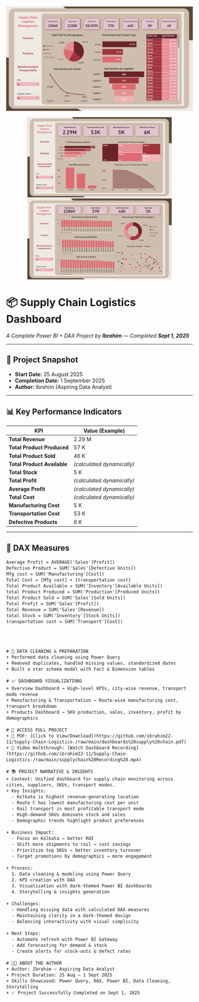 <!-- Hero Section with Images -->
<p align="center">
  <img src="https://github.com/ibrahim22-11/Supply-Chain-Logistics-/blob/main/Overview.png?raw=true" alt="Supply Chain Dashboard Overview" width="800">
</p>
<p align="center">
  <img src="https://github.com/ibrahim22-11/Supply-Chain-Logistics-/blob/main/Mfg%20and%20Transportation%20Dashboard.png?raw=true" alt="Manufacturing and Transportation Dashboard" width="390">
  <img src="https://github.com/ibrahim22-11/Supply-Chain-Logistics-/blob/main/Products%20Dashboard.png?raw=true" alt="Products Dashboard" width="390">
</p>

# 📦 **Supply Chain Logistics Dashboard**  

_A Complete Power BI + DAX Project by **Ibrahim** — Completed **Sept 1, 2025**_

---

## 📅 **Project Snapshot**
- **Start Date:** 25 August 2025  
- **Completion Date:** 1 September 2025  
- **Author:** Ibrahim (Aspiring Data Analyst)  

---

## 📊 **Key Performance Indicators**

| KPI                       | Value (Example) |
|--------------------------|----------------|
| **Total Revenue**         | 2.29 M |
| **Total Product Produced**| 57 K |
| **Total Product Sold**    | 46 K |
| **Total Product Available**| *(calculated dynamically)* |
| **Total Stock**           | 5 K |
| **Total Profit**          | *(calculated dynamically)* |
| **Average Profit**        | *(calculated dynamically)* |
| **Total Cost**            | *(calculated dynamically)* |
| **Manufacturing Cost**    | 5 K |
| **Transportation Cost**   | 53 K |
| **Defective Products**    | 6 K |

---

## 🧮 **DAX Measures**

```dax
Average Profit = AVERAGE('Sales'[Profit])
Defective Product = SUM('Sales'[Defective Units])
Mfg cost = SUM('Manufacturing'[Cost])
Total Cost = [Mfg cost] + [transportation cost]
Total Product Available = SUM('Inventory'[Available Units])
total Product Produced = SUM('Production'[Produced Units])
Total Product Sold = SUM('Sales'[Sold Units])
Total Profit = SUM('Sales'[Profit])
Total Revenue = SUM('Sales'[Revenue])
total Stock = SUM('Inventory'[Stock Units])
transportation cost = SUM('Transport'[Cost])




# 🧹 DATA CLEANING & PREPARATION
+ Performed data cleaning using Power Query
+ Removed duplicates, handled missing values, standardized dates
+ Built a star schema model with Fact & Dimension tables

# 📈 DASHBOARD VISUALIZATIONS
+ Overview Dashboard → High-level KPIs, city-wise revenue, transport mode revenue
+ Manufacturing & Transportation → Route-wise manufacturing cost, transport breakdown
+ Products Dashboard → SKU production, sales, inventory, profit by demographics

# 📂 ACCESS FULL PROJECT
+ 📄 PDF: [Click to View/Download](https://github.com/ibrahim22-11/Supply-Chain-Logistics-/raw/main/dashboards%20supply%20chain.pdf)
+ 🎥 Video Walkthrough: [Watch Dashboard Recording](https://github.com/ibrahim22-11/Supply-Chain-Logistics-/raw/main/supplychain%20Recording%20.mp4)

# 📚 PROJECT NARRATIVE & INSIGHTS
+ Context: Unified dashboard for supply chain monitoring across cities, suppliers, SKUs, transport modes.
+ Key Insights:
  - Kolkata is highest revenue-generating location
  - Route C has lowest manufacturing cost per unit
  - Rail transport is most profitable transport mode
  - High-demand SKUs dominate stock and sales
  - Demographic trends highlight product preferences

+ Business Impact:
  - Focus on Kolkata → better ROI
  - Shift more shipments to rail → cost savings
  - Prioritize top SKUs → better inventory turnover
  - Target promotions by demographics → more engagement

+ Process:
  1. Data cleaning & modeling using Power Query
  2. KPI creation with DAX
  3. Visualization with dark-themed Power BI dashboards
  4. Storytelling & insights generation

+ Challenges:
  - Handling missing data with calculated DAX measures
  - Maintaining clarity in a dark-themed design
  - Balancing interactivity with visual simplicity

+ Next Steps:
  - Automate refresh with Power BI Gateway
  - Add forecasting for demand & stock
  - Create alerts for stock-outs & defect rates

# 👨‍💻 ABOUT THE AUTHOR
+ Author: Ibrahim — Aspiring Data Analyst
+ Project Duration: 25 Aug – 1 Sept 2025
+ Skills Showcased: Power Query, DAX, Power BI, Data Cleaning, Storytelling
+ ✅ Project Successfully Completed on Sept 1, 2025
